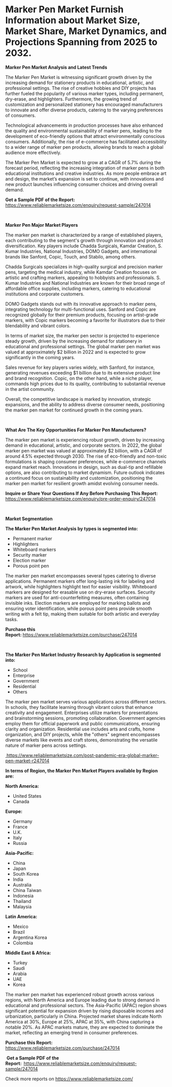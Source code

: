 <p><h1>Marker Pen Market Furnish Information about Market Size, Market Share, Market Dynamics, and Projections Spanning from 2025 to 2032.</h1></p><p><strong>Marker Pen Market Analysis and Latest Trends</strong></p>
<p><p>The Marker Pen Market is witnessing significant growth driven by the increasing demand for stationery products in educational, artistic, and professional settings. The rise of creative hobbies and DIY projects has further fueled the popularity of various marker types, including permanent, dry-erase, and highlighters. Furthermore, the growing trend of customization and personalized stationery has encouraged manufacturers to innovate and offer diverse products, catering to the varying preferences of consumers.</p><p>Technological advancements in production processes have also enhanced the quality and environmental sustainability of marker pens, leading to the development of eco-friendly options that attract environmentally conscious consumers. Additionally, the rise of e-commerce has facilitated accessibility to a wider range of marker pen products, allowing brands to reach a global audience more effectively.</p><p>The Marker Pen Market is expected to grow at a CAGR of 5.7% during the forecast period, reflecting the increasing integration of marker pens in both educational institutions and creative industries. As more people embrace art and design, the market’s expansion is set to continue, with innovations and new product launches influencing consumer choices and driving overall demand.</p></p>
<p><strong>Get a Sample PDF of the Report:&nbsp;</strong> <a href="https://www.reliablemarketsize.com/enquiry/request-sample/247014?utm_campaign=3201&utm_medium=2&utm_source=Github&utm_content=ia&utm_term=30032025&utm_id=marker-pen">https://www.reliablemarketsize.com/enquiry/request-sample/247014</a></p>
<p>&nbsp;</p>
<p><strong>Marker Pen Major Market Players</strong></p>
<p><p>The marker pen market is characterized by a range of established players, each contributing to the segment's growth through innovation and product diversification. Key players include Chadda Surgicals, Kamdar Creation, S. Kumar Industries, National Industries, DOMO Gadgets, and international brands like Sanford, Copic, Touch, and Stabilo, among others.</p><p>Chadda Surgicals specializes in high-quality surgical and precision marker pens, targeting the medical industry, while Kamdar Creation focuses on artistic and crafting markers, appealing to hobbyists and professionals. S. Kumar Industries and National Industries are known for their broad range of affordable office supplies, including markers, catering to educational institutions and corporate customers.</p><p>DOMO Gadgets stands out with its innovative approach to marker pens, integrating technology for multi-functional uses. Sanford and Copic are recognized globally for their premium products, focusing on artist-grade markers, with Copic markers becoming a favorite for illustrators due to their blendability and vibrant colors.</p><p>In terms of market size, the marker pen sector is projected to experience steady growth, driven by the increasing demand for stationery in educational and professional settings. The global marker pen market was valued at approximately $2 billion in 2022 and is expected to grow significantly in the coming years.</p><p>Sales revenue for key players varies widely, with Sanford, for instance, generating revenues exceeding $1 billion due to its extensive product line and brand recognition. Copic, on the other hand, while a niche player, commands high prices due to its quality, contributing to substantial revenue in the artist community.</p><p>Overall, the competitive landscape is marked by innovation, strategic expansions, and the ability to address diverse consumer needs, positioning the marker pen market for continued growth in the coming years.</p></p>
<p>&nbsp;</p>
<p><strong>What Are The Key Opportunities For Marker Pen Manufacturers?</strong></p>
<p><p>The marker pen market is experiencing robust growth, driven by increasing demand in educational, artistic, and corporate sectors. In 2022, the global marker pen market was valued at approximately $2 billion, with a CAGR of around 4.5% expected through 2030. The rise of eco-friendly and non-toxic formulations is shaping consumer preferences, while e-commerce channels expand market reach. Innovations in design, such as dual-tip and refillable options, are also contributing to market dynamism. Future outlook indicates a continued focus on sustainability and customization, positioning the marker pen market for resilient growth amidst evolving consumer needs.</p></p>
<p><strong>Inquire or Share Your Questions If Any Before Purchasing This Report:</strong> <a href="https://www.reliablemarketsize.com/enquiry/pre-order-enquiry/247014?utm_campaign=3201&utm_medium=2&utm_source=Github&utm_content=ia&utm_term=30032025&utm_id=marker-pen">https://www.reliablemarketsize.com/enquiry/pre-order-enquiry/247014</a></p>
<p>&nbsp;</p>
<p><strong>Market Segmentation</strong></p>
<p><strong>The Marker Pen Market Analysis by types is segmented into:</strong></p>
<p><ul><li>Permanent marker</li><li>Highlighters</li><li>Whiteboard markers</li><li>Security marker</li><li>Election marker</li><li>Porous point pen</li></ul></p>
<p><p>The marker pen market encompasses several types catering to diverse applications. Permanent markers offer long-lasting ink for labeling and artwork, while highlighters highlight text for easier visibility. Whiteboard markers are designed for erasable use on dry-erase surfaces. Security markers are used for anti-counterfeiting measures, often containing invisible inks. Election markers are employed for marking ballots and ensuring voter identification, while porous point pens provide smooth writing with a felt tip, making them suitable for both artistic and everyday tasks.</p></p>
<p><strong>Purchase this Report:&nbsp;</strong><a href="https://www.reliablemarketsize.com/purchase/247014?utm_campaign=3201&utm_medium=2&utm_source=Github&utm_content=ia&utm_term=30032025&utm_id=marker-pen">https://www.reliablemarketsize.com/purchase/247014</a></p>
<p>&nbsp;</p>
<p><strong>The Marker Pen Market Industry Research by Application is segmented into:</strong></p>
<p><ul><li>School</li><li>Enterprise</li><li>Government</li><li>Residential</li><li>Others</li></ul></p>
<p><p>The marker pen market serves various applications across different sectors. In schools, they facilitate learning through vibrant colors that enhance creativity and engagement. Enterprises utilize markers for presentations and brainstorming sessions, promoting collaboration. Government agencies employ them for official paperwork and public communications, ensuring clarity and organization. Residential use includes arts and crafts, home organization, and DIY projects, while the "others" segment encompasses diverse markets like events and craft stores, demonstrating the versatile nature of marker pens across settings.</p></p>
<p><a href="https://www.reliablemarketsize.com/post-pandemic-era-global-marker-pen-market-r247014?utm_campaign=3201&utm_medium=2&utm_source=Github&utm_content=ia&utm_term=30032025&utm_id=marker-pen">&nbsp;https://www.reliablemarketsize.com/post-pandemic-era-global-marker-pen-market-r247014</a></p>
<p><strong>In terms of Region, the Marker Pen Market Players available by Region are:</strong></p>
<p>
    <p> <strong> North America: </strong>
        <ul>
            <li>United States</li>
            <li>Canada</li>
        </ul>
        </p> 
    <p> <strong> Europe: </strong>
        <ul>
            <li>Germany</li>
            <li>France</li>
            <li>U.K.</li>
            <li>Italy</li>
            <li>Russia</li>
        </ul>
        </p> 
    <p> <strong> Asia-Pacific: </strong>
        <ul>
            <li>China</li>
            <li>Japan</li>
            <li>South Korea</li>
            <li>India</li>
            <li>Australia</li>
            <li>China Taiwan</li>
            <li>Indonesia</li>
            <li>Thailand</li>
            <li>Malaysia</li>
        </ul>
        </p> 
    <p> <strong> Latin America: </strong>
        <ul>
            <li>Mexico</li>
            <li>Brazil</li>
            <li>Argentina Korea</li>
            <li>Colombia</li>
        </ul>
        </p> 
    <p> <strong> Middle East & Africa: </strong>
        <ul>
            <li>Turkey</li>
            <li>Saudi</li>
            <li>Arabia</li>
            <li>UAE</li>
            <li>Korea</li>
        </ul>
    </p>
    </p>
<p><p>The marker pen market has experienced robust growth across various regions, with North America and Europe leading due to strong demand in educational and professional sectors. The Asia-Pacific (APAC) region shows significant potential for expansion driven by rising disposable incomes and urbanization, particularly in China. Projected market shares indicate North America at 30%, Europe at 25%, APAC at 35%, with China capturing a notable 20%. As APAC markets mature, they are expected to dominate the market, reflecting an emerging trend in consumer preferences.</p></p>
<p><strong>Purchase this Report: </strong><a href="https://www.reliablemarketsize.com/purchase/247014?utm_campaign=3201&utm_medium=2&utm_source=Github&utm_content=ia&utm_term=30032025&utm_id=marker-pen">https://www.reliablemarketsize.com/purchase/247014</a></p>
<p>&nbsp;<strong>Get a Sample PDF of the Report:&nbsp;&nbsp;</strong><a href="https://www.reliablemarketsize.com/enquiry/request-sample/247014?utm_campaign=3201&utm_medium=2&utm_source=Github&utm_content=ia&utm_term=30032025&utm_id=marker-pen">https://www.reliablemarketsize.com/enquiry/request-sample/247014</a></p>
<p><strong></strong></p>
<p>Check more reports on <a href="https://www.reliablemarketsize.com/?utm_campaign=3201&utm_medium=2&utm_source=Github&utm_content=ia&utm_term=30032025&utm_id=marker-pen">https://www.reliablemarketsize.com/</a></p>